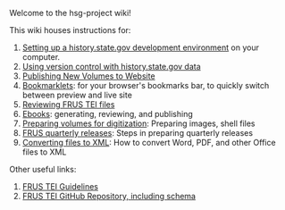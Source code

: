 Welcome to the hsg-project wiki!

This wiki houses instructions for:

1. [Setting up a history.state.gov development environment](setup) on your computer.  
1. [Using version control with history.state.gov data](version-control)
1. [Publishing New Volumes to Website](Publishing-New-Volumes-to-Website)
1. [Bookmarklets](bookmarklets): for your browser's bookmarks bar, to quickly switch between preview and live site 
1. [Reviewing FRUS TEI files](reviewing-frus-tei)
1. [Ebooks](ebooks): generating, reviewing, and publishing
1. [Preparing volumes for digitization](preparing-volumes-for-digitization): Preparing images, shell files
1. [FRUS quarterly releases](quarterly-releases): Steps in preparing quarterly releases
1. [Converting files to XML](converting-files-to-xml): How to convert Word, PDF, and other Office files to XML

Other useful links:

1. [FRUS TEI Guidelines](http://static.history.state.gov/temp/frus-tei-guidelines.html)
1. [FRUS TEI GitHub Repository, including schema](https://github.com/historyatstate/frus)